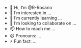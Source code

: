 - 👋 Hi, I’m @R-Rosario
- 👀 I’m interested in ...
- 🌱 I’m currently learning ...
- 💞️ I’m looking to collaborate on ...
- 📫 How to reach me ...
- 😄 Pronouns: ...
- ⚡ Fun fact: ...

<!---
R-Rosario/R-Rosario is a ✨ special ✨ repository because its `README.md` (this file) appears on your GitHub profile.
You can click the Preview link to take a look at your changes.
--->
